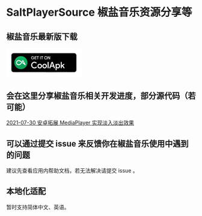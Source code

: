 # SaltPlayerSource 椒盐音乐资源分享等

## 椒盐音乐最新版下载

<a href="https://www.coolapk.com/apk/com.salt.music">  
    <img src="images/coolapk_download.png" alt="CoolApk" width="200">
</a>

## 会在这里分享椒盐音乐相关开发进度，部分源代码（若可能）

[2021-07-30 安卓拓展 MediaPlayer 实现淡入淡出效果](https://blog.csdn.net/Moriafly/article/details/119251186)

## 可以通过提交 issue 来反馈你在椒盐音乐使用中遇到的问题

建议先查看应用内帮助文档，若无法解决请提交 issue 。

## 本地化适配

暂时支持简体中文、英语。